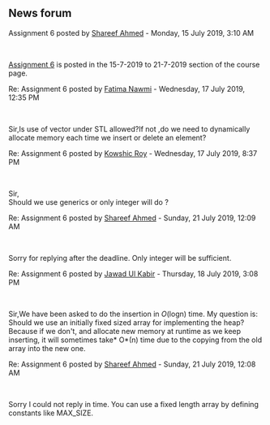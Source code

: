 <h2>News forum</h2><a href="https://moodle.cse.buet.ac.bd/user/view.php?id=957&course=429"></a>
Assignment 6 posted
by <a href="https://moodle.cse.buet.ac.bd/user/view.php?id=957&course=429">Shareef Ahmed</a> - Monday, 15 July 2019, 3:10 AM


 

<a href="..%5C..%5Cfile%5CAssignment%206.pdf">Assignment 6</a> is posted in the 15-7-2019 to 21-7-2019 section of the course page.





<a href="https://moodle.cse.buet.ac.bd/user/view.php?id=1457&course=429"></a>
Re: Assignment 6 posted
by <a href="https://moodle.cse.buet.ac.bd/user/view.php?id=1457&course=429">Fatima Nawmi</a> - Wednesday, 17 July 2019, 12:35 PM


 

Sir,Is use of vector under STL allowed?If not ,do we need to dynamically allocate memory each time we insert or delete an element?<br />







<a href="https://moodle.cse.buet.ac.bd/user/view.php?id=1496&course=429"></a>
Re: Assignment 6 posted
by <a href="https://moodle.cse.buet.ac.bd/user/view.php?id=1496&course=429">Kowshic Roy</a> - Wednesday, 17 July 2019, 8:37 PM


 

Sir, <br />Should we use generics or only integer will do ?<br />





<a href="https://moodle.cse.buet.ac.bd/user/view.php?id=957&course=429"></a>
Re: Assignment 6 posted
by <a href="https://moodle.cse.buet.ac.bd/user/view.php?id=957&course=429">Shareef Ahmed</a> - Sunday, 21 July 2019, 12:09 AM


 

Sorry for replying after the deadline. Only integer will be sufficient.









<a href="https://moodle.cse.buet.ac.bd/user/view.php?id=1417&course=429"></a>
Re: Assignment 6 posted
by <a href="https://moodle.cse.buet.ac.bd/user/view.php?id=1417&course=429">Jawad Ul Kabir</a> - Thursday, 18 July 2019, 3:08 PM


 

Sir,We have been asked to do the insertion in *O*(logn) time. My question is: Should we use an initially fixed sized array for implementing the heap? Because if we don't, and allocate new memory at runtime as we keep inserting, it will sometimes take* O*(n) time due to the copying from the old array into the new one.





<a href="https://moodle.cse.buet.ac.bd/user/view.php?id=957&course=429"></a>
Re: Assignment 6 posted
by <a href="https://moodle.cse.buet.ac.bd/user/view.php?id=957&course=429">Shareef Ahmed</a> - Sunday, 21 July 2019, 12:08 AM


 

Sorry I could not reply in time. You can use a fixed length array by defining constants like MAX_SIZE.










